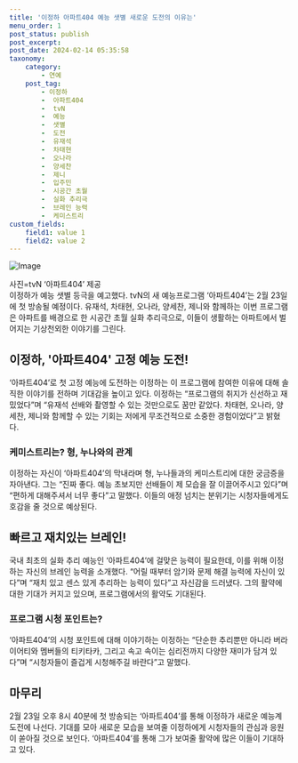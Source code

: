 ```yaml
---
title: '이정하 아파트404 예능 샛별 새로운 도전의 이유는'
menu_order: 1
post_status: publish
post_excerpt: 
post_date: 2024-02-14 05:35:58
taxonomy:
    category:
        - 연예
    post_tag:
        - 이정하
        -  아파트404
        -  tvN
        -  예능
        -  샛별
        -  도전
        -  유재석
        -  차태현
        -  오나라
        -  양세찬
        -  제니
        -  입주민
        -  시공간 초월
        -  실화 추리극
        -  브레인 능력
        -  케미스트리
custom_fields:
    field1: value 1
    field2: value 2
---
```


![Image](https://mimgnews.pstatic.net/image/609/2024/02/13/202402131145512410_1_20240213114803916.jpg?type=w540)

사진=tvN ‘아파트404’ 제공  
이정하가 예능 샛별 등극을 예고했다. tvN의 새 예능프로그램 ‘아파트404’는 2월 23일에 첫 방송될 예정이다. 유재석, 차태현, 오나라, 양세찬, 제니와 함께하는 이번 프로그램은 아파트를 배경으로 한 시공간 초월 실화 추리극으로, 이들이 생활하는 아파트에서 벌어지는 기상천외한 이야기를 그린다.
## 이정하, '아파트404' 고정 예능 도전!  
‘아파트404’로 첫 고정 예능에 도전하는 이정하는 이 프로그램에 참여한 이유에 대해 솔직한 이야기를 전하며 기대감을 높이고 있다. 이정하는 “프로그램의 취지가 신선하고 재밌었다”며 “유재석 선배와 촬영할 수 있는 것만으로도 꿈만 같았다. 차태현, 오나라, 양세찬, 제니와 함께할 수 있는 기회는 저에게 무조건적으로 소중한 경험이었다”고 밝혔다.
### 케미스트리는? 형, 누나와의 관계  
이정하는 자신이 ‘아파트404’의 막내라며 형, 누나들과의 케미스트리에 대한 궁금증을 자아낸다. 그는 “진짜 좋다. 예능 초보지만 선배들이 제 모습을 잘 이끌어주시고 있다”며 “편하게 대해주셔서 너무 좋다”고 말했다. 이들의 애정 넘치는 분위기는 시청자들에게도 호감을 줄 것으로 예상된다.
## 빠르고 재치있는 브레인!  
국내 최초의 실화 추리 예능인 ‘아파트404’에 걸맞은 능력이 필요한데, 이를 위해 이정하는 자신의 브레인 능력을 소개했다. “어릴 때부터 암기와 문제 해결 능력에 자신이 있다”며 “재치 있고 센스 있게 추리하는 능력이 있다”고 자신감을 드러냈다. 그의 활약에 대한 기대가 커지고 있으며, 프로그램에서의 활약도 기대된다.
### 프로그램 시청 포인트는?  
‘아파트404’의 시청 포인트에 대해 이야기하는 이정하는 “단순한 추리뿐만 아니라 버라이어티와 멤버들의 티키타카, 그리고 속고 속이는 심리전까지 다양한 재미가 담겨 있다”며 “시청자들이 즐겁게 시청해주길 바란다”고 말했다.  
## 마무리  
2월 23일 오후 8시 40분에 첫 방송되는 ‘아파트404’를 통해 이정하가 새로운 예능계 도전에 나선다. 기대를 모아 새로운 모습을 보여줄 이정하에게 시청자들의 관심과 응원이 쏟아질 것으로 보인다. ‘아파트404’를 통해 그가 보여줄 활약에 많은 이들이 기대하고 있다.
